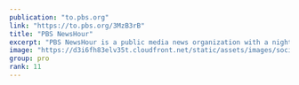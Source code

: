 ```yaml
---
publication: "to.pbs.org"
link: "https://to.pbs.org/3MzB3rB"
title: "PBS NewsHour"
excerpt: "PBS NewsHour is a public media news organization with a nightly hour-long television broadcast and a robust digital footprint across the web and social media. Anchored by managing editor Judy Woodruff"
image: "https://d3i6fh83elv35t.cloudfront.net/static/assets/images/social-share.jpg"
group: pro
rank: 11
---
```


